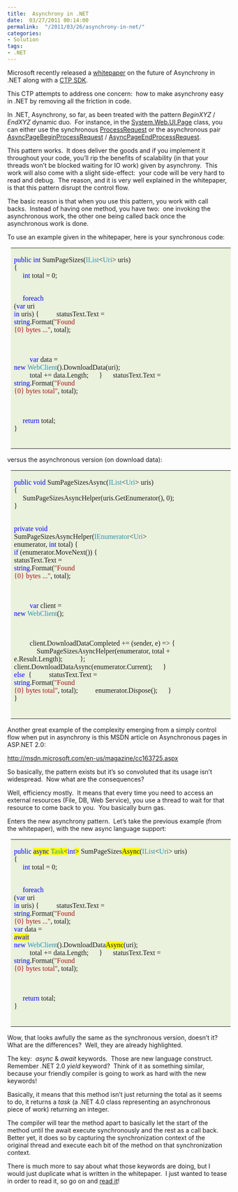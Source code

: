 ```yaml
---
title:  Asynchrony in .NET
date:  03/27/2011 00:14:00
permalink:  "/2011/03/26/asynchrony-in-net/"
categories:
- Solution
tags:
- .NET
---
```

Microsoft recently released a <a href="http://www.microsoft.com/downloads/en/details.aspx?FamilyID=d7ccfefa-123a-40e5-8ed5-8d2edd68acf4&amp;displaylang=en">whitepaper</a> on the future of Asynchrony in .NET along with a <a href="http://www.microsoft.com/downloads/en/details.aspx?FamilyID=18712f38-fcd2-4e9f-9028-8373dc5732b2&amp;displaylang=en">CTP SDK</a>.

This CTP attempts to address one concern:  how to make asynchrony easy in .NET by removing all the friction in code.

In .NET, Asynchrony, so far, as been treated with the pattern <em>BeginXYZ</em> / <em>EndXYZ</em> dynamic duo.  For instance, in the <a href="http://msdn.microsoft.com/en-us/library/system.web.ui.page.aspx">System.Web.UI.Page</a> class, you can either use the synchronous <a href="http://msdn.microsoft.com/en-us/library/system.web.ui.page.processrequest.aspx">ProcessRequest</a> or the asynchronous pair <a href="http://msdn.microsoft.com/en-us/library/system.web.ui.page.asyncpagebeginprocessrequest.aspx">AsyncPageBeginProcessRequest</a> / <a href="http://msdn.microsoft.com/en-us/library/system.web.ui.page.asyncpageendprocessrequest.aspx">AsyncPageEndProcessRequest</a>.

This pattern works.  It does deliver the goods and if you implement it throughout your code, you’ll rip the benefits of scalability (in that your threads won’t be blocked waiting for IO work) given by asynchrony.  This work will also come with a slight side-effect:  your code will be very hard to read and debug.  The reason, and it is very well explained in the whitepaper, is that this pattern disrupt the control flow.

The basic reason is that when you use this pattern, you work with call backs.  Instead of having one method, you have two:  one invoking the asynchronous work, the other one being called back once the asynchronous work is done.

To use an example given in the whitepaper, here is your synchronous code:
<table class="MsoTableGrid" style="border-collapse:collapse;margin-left:5.75pt;" border="0" cellspacing="0" cellpadding="0">
<tbody>
<tr>
<td style="width:473.75pt;background:#eaf1dd;padding:3.6pt 5.75pt;" width="632" valign="top">
<pre><span style="font-family:consolas;color:blue;" lang="EN-US">public</span><span style="font-family:consolas;" lang="EN-US"> <span style="color:blue;">int</span> SumPageSizes(<span style="color:#2b91af;">IList</span>&lt;<span style="color:#2b91af;">Uri</span>&gt; uris)
</span><span style="font-family:consolas;" lang="EN-US">{
     <span style="color:blue;">int</span> total = 0;

     <span style="color:blue;">foreach</span> (<span style="color:blue;">var</span> uri <span style="color:blue;">in</span> uris)
     {
         statusText.Text = <span style="color:blue;">string</span>.Format(<span style="color:#a31515;">"Found {0} bytes ..."</span>, total);

         <span style="color:blue;">var</span> data = <span style="color:blue;">new</span> <span style="color:#2b91af;">WebClient</span>().DownloadData(uri);
         total += data.Length;
     }
     statusText.Text = <span style="color:blue;">string</span>.Format(<span style="color:#a31515;">"Found {0} bytes total"</span>, total);

     <span style="color:blue;">return</span> total;
}</span></pre>
</td>
</tr>
</tbody>
</table>
versus the asynchronous version (on download data):
<table class="MsoTableGrid" style="border-collapse:collapse;margin-left:5.75pt;" border="0" cellspacing="0" cellpadding="0">
<tbody>
<tr>
<td style="width:473.75pt;background:#eaf1dd;padding:3.6pt 5.75pt;" width="632" valign="top">
<pre><span style="font-family:consolas;color:blue;" lang="EN-US">public</span><span style="font-family:consolas;" lang="EN-US"> <span style="color:blue;">void</span> SumPageSizesAsync(<span style="color:#2b91af;">IList</span>&lt;<span style="color:#2b91af;">Uri</span>&gt; uris)
{
     SumPageSizesAsyncHelper(uris.GetEnumerator(), 0);
}

<span style="color:blue;">private</span> <span style="color:blue;">void</span> SumPageSizesAsyncHelper(<span style="color:#2b91af;">IEnumerator</span>&lt;<span style="color:#2b91af;">Uri</span>&gt; enumerator, <span style="color:blue;">int</span> total)
{
     <span style="color:blue;">if</span> (enumerator.MoveNext())
     {
         statusText.Text = <span style="color:blue;">string</span>.Format(<span style="color:#a31515;">"Found {0} bytes ..."</span>, total);

         <span style="color:blue;">var</span> client = <span style="color:blue;">new</span> <span style="color:#2b91af;">WebClient</span>();

         client.DownloadDataCompleted += (sender, e) =&gt;
         {
             SumPageSizesAsyncHelper(enumerator, total + e.Result.Length);
         };
         client.DownloadDataAsync(enumerator.Current);
     }
     <span style="color:blue;">else
    </span> {
         statusText.Text = <span style="color:blue;">string</span>.Format(<span style="color:#a31515;">"Found {0} bytes total"</span>, total);
         enumerator.Dispose();
     }
}</span></pre>
</td>
</tr>
</tbody>
</table>
Another great example of the complexity emerging from a simply control flow when put in asynchrony is this MSDN article on Asynchronous pages in ASP.NET 2.0:

<a title="http://msdn.microsoft.com/en-us/magazine/cc163725.aspx" href="http://msdn.microsoft.com/en-us/magazine/cc163725.aspx">http://msdn.microsoft.com/en-us/magazine/cc163725.aspx</a>

So basically, the pattern exists but it’s so convoluted that its usage isn’t widespread.  Now what are the consequences?

Well, efficiency mostly.  It means that every time you need to access an external resources (File, DB, Web Service), you use a thread to wait for that resource to come back to you.  You basically burn gas.

Enters the new asynchrony pattern.  Let’s take the previous example (from the whitepaper), with the new async language support:
<table class="MsoTableGrid" style="border-collapse:collapse;margin-left:5.75pt;" border="0" cellspacing="0" cellpadding="0">
<tbody>
<tr>
<td style="width:473.75pt;background:#eaf1dd;padding:3.6pt 5.75pt;" width="632" valign="top">
<pre><span style="font-family:consolas;color:blue;" lang="EN-US">public</span><span style="font-family:consolas;" lang="EN-US"> <span style="background:yellow;color:blue;">async</span><span style="color:blue;"> </span><span style="background:yellow;color:#2b91af;">Task</span><span style="background:yellow;">&lt;</span><span style="color:blue;">int</span><span style="background:yellow;">&gt;</span> SumPageSizes<span style="background:yellow;">Async</span>(<span style="color:#2b91af;">IList</span>&lt;<span style="color:#2b91af;">Uri</span>&gt; uris)
{
     <span style="color:blue;">int</span> total = 0;

     <span style="color:blue;">foreach</span> (<span style="color:blue;">var</span> uri <span style="color:blue;">in</span> uris)
     {
         statusText.Text = <span style="color:blue;">string</span>.Format(<span style="color:#a31515;">"Found {0} bytes ..."</span>, total);
         <span style="color:blue;">var</span> data = <span style="background:yellow;color:blue;">await</span><span style="color:blue;"> new</span> <span style="color:#2b91af;">WebClient</span>().DownloadData<span style="background:yellow;">Async</span>(uri);
         total += data.Length;
     }
     statusText.Text = <span style="color:blue;">string</span>.Format(<span style="color:#a31515;">"Found {0} bytes total"</span>, total);

     <span style="color:blue;">return</span> total;
}</span></pre>
</td>
</tr>
</tbody>
</table>
Wow, that looks awfully the same as the synchronous version, doesn’t it?  What are the differences?  Well, they are already highlighted.

The key:  <em>async</em> &amp; <em>await</em> keywords.  Those are new language construct.  Remember .NET 2.0 <em>yield</em> keyword?  Think of it as something similar, because your friendly compiler is going to work as hard with the new keywords!

Basically, it means that this method isn’t just returning the total as it seems to do, it returns a <em>task</em> (a .NET 4.0 class representing an asynchronous piece of work) returning an integer.

The compiler will tear the method apart to basically let the start of the method until the await execute synchronously and the rest as a call back.  Better yet, it does so by capturing the synchronization context of the original thread and execute each bit of the method on that synchronization context.

There is much more to say about what those keywords are doing, but I would just duplicate what is written in the whitepaper.  I just wanted to tease in order to read it, so go on and <a href="http://www.microsoft.com/downloads/en/details.aspx?FamilyID=d7ccfefa-123a-40e5-8ed5-8d2edd68acf4&amp;displaylang=en">read it</a>!